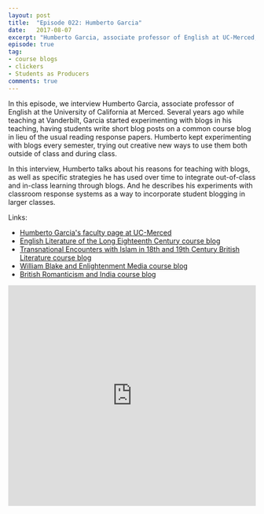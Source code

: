 ```yaml
---
layout: post
title:  "Episode 022: Humberto Garcia"
date:   2017-08-07
excerpt: "Humberto Garcia, associate professor of English at UC-Merced, shares how he teaches with blogs."
episode: true
tag:
- course blogs
- clickers
- Students as Producers
comments: true
---
```


In this episode, we interview Humberto Garcia, associate professor of English at the University of California at Merced. Several years ago while teaching at Vanderbilt, Garcia started experimenting with blogs in his teaching, having students write short blog posts on a common course blog in lieu of the usual reading response papers. Humberto kept experimenting with blogs every semester, trying out creative new ways to use them both outside of class and during class. 

In this interview, Humberto talks about his reasons for teaching with blogs, as well as specific strategies he has used over time to integrate out-of-class and in-class learning through blogs. And he describes his experiments with classroom response systems as a way to incorporate student blogging in larger classes.

Links:

<ul>
<li><a href="http://ssha.ucmerced.edu/content/humberto-garcia">Humberto Garcia's faculty page at UC-Merced</a></li>
<li><a href="https://english102literaturesurvey.wordpress.com/">English Literature of the Long Eighteenth Century course blog</a></li>
<li><a href="https://transnationalencounterswithislam.wordpress.com/">Transnational Encounters with Islam in 18th and 19th Century British Literature course blog</a></li>
<li><a href="https://williamblakeandenlightenmentmedia.wordpress.com/">William Blake and Enlightenment Media course blog</a></li>
<li><a href="https://britishromanticismandindia.wordpress.com/">British Romanticism and India course blog</a></li>
</ul>

<iframe width="100%" height="450" scrolling="no" frameborder="no" src="https://w.soundcloud.com/player/?url=https%3A//api.soundcloud.com/tracks/336363844%3Fsecret_token%3Ds-19UPi&amp;auto_play=false&amp;hide_related=false&amp;show_comments=true&amp;show_user=true&amp;show_reposts=false&amp;visual=true"></iframe>
